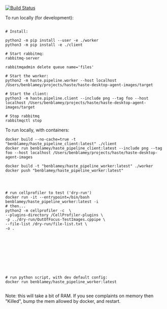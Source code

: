 [![Build Status](https://travis-ci.org/HASTE-project/cellprofiler-pipeline.svg?branch=master)](https://travis-ci.org/HASTE-project/cellprofiler-pipeline)



To run locally (for development):

```

# Install:

python2 -m pip install --user -e ./worker
python3 -m pip install -e ./client

# Start rabbitmq:
rabbitmq-server

rabbitmqadmin delete queue name='files'

# Start the worker:
python2 -m haste.pipeline.worker --host localhost /Users/benblamey/projects/haste/haste-desktop-agent-images/target

# Start the client:
python3 -m haste.pipeline.client --include png --tag foo --host localhost /Users/benblamey/projects/haste/haste-desktop-agent-images/target

# Stop rabbitmq
rabbitmqctl stop

```


To run locally, with containers:

```
docker build --no-cache=true -t "benblamey/haste_pipeline_client:latest" ./client
docker run benblamey/haste_pipeline_client:latest --include png --tag foo --host localhost /Users/benblamey/projects/haste/haste-desktop-agent-images

docker build -t "benblamey/haste_pipeline_worker:latest" ./worker
docker push "benblamey/haste_pipeline_worker:latest"




# run cellprofiler to test ('dry-run')
docker run -it --entrypoint=/bin/bash benblamey/haste_pipeline_worker:latest -i 
# then...
python2 -m cellprofiler -c  \
--plugins-directory /CellProfiler-plugins \
-p ../dry-run/OutOfFocus-TestImages.cppipe \
--file-list /dry-run/file-list.txt \
-o .










# run python script, with dev default config:
docker run benblamey/haste_pipeline_worker:latest


```
Note: this will take a bit of RAM.
If you see complaints on memory then "Killed", bump the mem allowed by docker, and restart.


